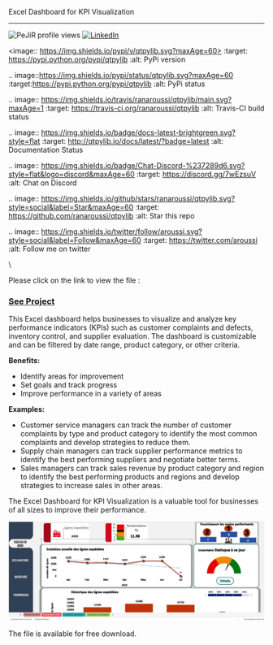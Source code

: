 Excel Dashboard for KPI Visualization 
<hr/>
<!DOCTYPE html>
<html>
<head>

</head>
<body>
  <img src="https://komarev.com/ghpvc/?username=PeJiR&color=blue&style=flat-square" alt="PeJiR profile views" />
  <a href="https://www.linkedin.com/in/pejir/" target="_blank">
   <img src="https://img.shields.io/badge/LinkedIn-blue?style=flat&logo=linkedin&labelColor=blue" alt="LinkedIn" />
 
  </a>
</body>
</html>


<image:: https://img.shields.io/pypi/v/qtpylib.svg?maxAge=60>
    :target: https://pypi.python.org/pypi/qtpylib
    :alt: PyPi version

.. image::https://img.shields.io/pypi/status/qtpylib.svg?maxAge=60
    :target:https://pypi.python.org/pypi/qtpylib
    :alt: PyPi status

.. image:: https://img.shields.io/travis/ranaroussi/qtpylib/main.svg?maxAge=1
    :target: https://travis-ci.org/ranaroussi/qtpylib
    :alt: Travis-CI build status

.. image:: https://img.shields.io/badge/docs-latest-brightgreen.svg?style=flat
    :target: http://qtpylib.io/docs/latest/?badge=latest
    :alt: Documentation Status

.. image:: https://img.shields.io/badge/Chat-Discord-%237289d6.svg?style=flat&logo=discord&maxAge=60
    :target: https://discord.gg/7wEzsuV
    :alt: Chat on Discord

.. image:: https://img.shields.io/github/stars/ranaroussi/qtpylib.svg?style=social&label=Star&maxAge=60
    :target: https://github.com/ranaroussi/qtpylib
    :alt: Star this repo

.. image:: https://img.shields.io/twitter/follow/aroussi.svg?style=social&label=Follow&maxAge=60
    :target: https://twitter.com/aroussi
    :alt: Follow me on twitter

\




Please click on the link to view the file :

 ### [See Project](https://github.com/PeJiR/Excel/blob/522ab992163bfec3d395231a177d3b21e8171e19/KPI%20dashboard.%20-%20Editable.xlsb) 
 
This Excel dashboard helps businesses to visualize and analyze key performance indicators (KPIs) such as customer complaints and defects, inventory control, and supplier evaluation. The dashboard is customizable and can be filtered by date range, product category, or other criteria.

**Benefits:**

- Identify areas for improvement
- Set goals and track progress
- Improve performance in a variety of areas

**Examples:**

- Customer service managers can track the number of customer complaints by type and product category to identify the most common complaints and develop strategies to reduce them.
- Supply chain managers can track supplier performance metrics to identify the best performing suppliers and negotiate better terms.
- Sales managers can track sales revenue by product category and region to identify the best performing products and regions and develop strategies to increase sales in other areas.

The Excel Dashboard for KPI Visualization is a valuable tool for businesses of all sizes to improve their performance.


 [<img src = "excel.png">](https://github.com/PeJiR/Excel/blob/522ab992163bfec3d395231a177d3b21e8171e19/KPI%20dashboard.%20-%20Editable.xlsb) 

The file is available for free download.
